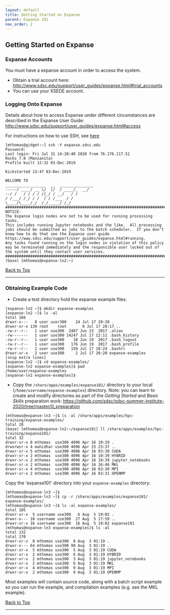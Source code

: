 ```yaml
---
layout: default
title: Getting Started on Expanse
parent: Expanse 101
nav_order: 2
---
```


## <a name="sys-env"></a>Getting Started on Expanse

### <a name="expanse-accounts"></a>Expanse Accounts
You must have a expanse account in order to access the system.
* Obtain a trial account here:  http://www.sdsc.edu/support/user_guides/expanse.html#trial_accounts
* You can use your XSEDE account.

### <a name="expanse-logon"></a>Logging Onto Expanse
Details about how to access Expanse under different circumstances are described in the Expanse User Guide:
http://www.sdsc.edu/support/user_guides/expanse.html#access

For instructions on how to use SSH, see [here](https://github.com/sdsc/sdsc-summer-institute-2020/tree/master/0_preparation/connecting-to-hpc-systems)
```
[mthomas@gidget:~] ssh -Y expanse.sdsc.edu
Password:
Last login: Fri Jul 31 14:20:40 2020 from 76.176.117.51
Rocks 7.0 (Manzanita)
Profile built 12:32 03-Dec-2019

Kickstarted 13:47 03-Dec-2019

WELCOME TO
__________________  __  _______________
-----/ ____/ __ \/  |/  / ____/_  __/
--/ /   / / / / /|_/ / __/   / /
/ /___/ /_/ / /  / / /___  / /
\____/\____/_/  /_/_____/ /_/
###############################################################################
NOTICE:
The Expanse login nodes are not to be used for running processing tasks.
This includes running Jupyter notebooks and the like.  All processing
jobs should be submitted as jobs to the batch scheduler.  If you don’t
know how to do that see the Expanse user guide
https://www.sdsc.edu/support/user_guides/expanse.html#running.
Any tasks found running on the login nodes in violation of this policy
may be terminated immediately and the responsible user locked out of
the system until they contact user services.
###############################################################################
(base) [mthomas@expanse-ln2:~]

```

[Back to Top](#top)
<hr>

### <a name="example-code"></a>Obtaining Example Code
* Create a test directory hold the expanse example files:
```
[expanse-ln2 ~]$ mkdir expanse-examples
[expanse-ln2 ~]$ ls -al
total 166
drwxr-x---   8 user user300    24 Jul 17 20:20 .
drwxr-xr-x 139 root    root       0 Jul 17 20:17 ..
-rw-r--r--   1 user use300  2487 Jun 23  2017 .alias
-rw-------   1 user use300 14247 Jul 17 12:11 .bash_history
-rw-r--r--   1 user use300    18 Jun 19  2017 .bash_logout
-rw-r--r--   1 user use300   176 Jun 19  2017 .bash_profile
-rw-r--r--   1 user use300   159 Jul 17 18:24 .bashrc
drwxr-xr-x   2 user use300     2 Jul 17 20:20 expanse-examples
[snip extra lines]
[expanse-ln2 ~]$ cd expanse-examples/
[expanse-ln2 expanse-examples]$ pwd
/home/user/expanse-examples
[expanse-ln2 expanse-examples]$
```
* Copy the `/share/apps/examples/expanse101/` directory to your local (`/home/username/expanse-examples`) directory. Note: you can learn to create and modify directories as part of the *Getting Started* and *Basic Skills* preparation work:
https://github.com/sdsc/sdsc-summer-institute-2020/tree/master/0_preparation
```
[mthomas@expanse-ln3 ~]$ ls -al /share/apps/examples/hpc-training/expanse-examples/
total 20
(base) [mthomas@expanse-ln2:~/expanse101] ll /share/apps/examples/hpc-training/expanse101/
total 32
drwxr-sr-x 8 mthomas  use300 4096 Apr 16 10:39 .
drwxrwsr-x 4 mahidhar use300 4096 Apr 15 23:37 ..
drwxr-sr-x 5 mthomas  use300 4096 Apr 16 03:30 CUDA
drwxr-sr-x 2 mthomas  use300 4096 Apr 16 10:39 HYBRID
drwxr-sr-x 2 mthomas  use300 4096 Apr 16 10:39 jupyter_notebooks
drwxr-sr-x 2 mthomas  use300 4096 Apr 16 16:46 MKL
drwxr-sr-x 4 mthomas  use300 4096 Apr 16 03:30 MPI
drwxr-sr-x 2 mthomas  use300 4096 Apr 16 03:31 OPENMP
```
Copy the 'expanse101' directory into your `expanse-examples` directory:
```
[mthomas@expanse-ln3 ~]$
[mthomas@expanse-ln3 ~]$ cp -r /share/apps/examples/expanse101/ expanse-examples/
[mthomas@expanse-ln3 ~]$ ls -al expanse-examples/
total 105
drwxr-xr-x  5 username use300   6 Aug  5 19:02 .
drwxr-x--- 10 username use300  27 Aug  5 17:59 ..
drwxr-xr-x 16 username use300  16 Aug  5 19:02 expanse101
[mthomas@expanse-ln3 expanse-examples]$ ls -al
total 132
total 170
drwxr-xr-x  8 mthomas use300  8 Aug  3 01:19 .
drwxr-x--- 64 mthomas use300 98 Aug  3 01:19 ..
drwxr-xr-x  5 mthomas use300  5 Aug  3 01:19 CUDA
drwxr-xr-x  2 mthomas use300  6 Aug  3 01:19 HYBRID
drwxr-xr-x  2 mthomas use300  3 Aug  3 01:19 jupyter_notebooks
drwxr-xr-x  2 mthomas use300  6 Aug  3 01:19 MKL
drwxr-xr-x  4 mthomas use300  9 Aug  3 01:19 MPI
drwxr-xr-x  2 mthomas use300  9 Aug  3 01:19 OPENMP
```
Most examples will contain source code, along with a batch script example so you can run the example, and compilation examples (e.g. see the MKL example).

[Back to Top](#top)
<hr>

